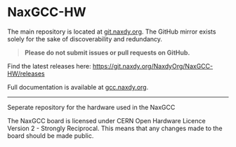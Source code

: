 # NaxGCC-HW

The main repository is located at [git.naxdy.org](https://git.naxdy.org/NaxdyOrg/NaxGCC-HW). The GitHub mirror exists solely for the sake of discoverability and redundancy.

> **Please do not submit issues or pull requests on GitHub.**

Find the latest releases here: https://git.naxdy.org/NaxdyOrg/NaxGCC-HW/releases

Full documentation is available at [gcc.naxdy.org](https://gcc.naxdy.org/).

---

Seperate repository for the hardware used in the NaxGCC

The NaxGCC board is licensed under CERN Open Hardware Licence Version 2 - Strongly Reciprocal.
This means that any changes made to the board should be made public.

